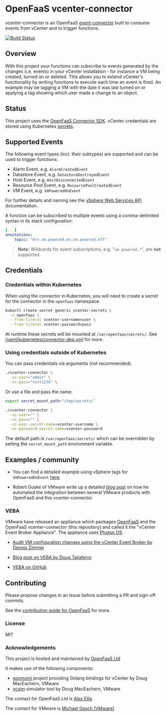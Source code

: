 # OpenFaaS vcenter-connector

vcenter-connector is an OpenFaaS [event-connector](https://docs.openfaas.com/reference/triggers/) built to consume events from vCenter and to trigger functions.

[![Build Status](https://travis-ci.org/openfaas-incubator/vcenter-connector.svg?branch=master)](https://travis-ci.org/openfaas-incubator/vcenter-connector)

## Overview

With this project your functions can subscribe to events generated by the changes (i.e. events) in your vCenter installation - for instance a VM being created, turned on or deleted. This allows you to extend vCenter's functionality by writing functions to execute each time an event is fired. An example may be tagging a VM with the date it was last turned on or applying a tag showing which user made a change to an object. 

## Status

This project uses the [OpenFaaS Connector SDK](https://github.com/openfaas-incubator/connector-sdk). vCenter credentials are stored using Kubernetes [secrets](https://kubernetes.io/docs/concepts/configuration/secret/).

## Supported Events

The following event types (incl. their subtypes) are supported and can be used to trigger functions:

- Alarm Event, e.g. `AlarmCreatedEvent`
- Datastore Event, e.g. `DatastoreDestroyedEvent`
- Host Event, e.g. `HostDisconnectedEvent`
- Resource Pool Event, e.g. `ResourcePoolCreatedEvent`
- VM Event, e.g. `VmPoweredOnEvent`

For further details and naming see the [vSphere Web Services API](https://code.vmware.com/apis/358/vsphere#/doc/vim.event.Event.html) documentation.

A function can be subscribed to multiple events using a comma-delimited syntax in its stack configuration:

```yaml
[...]
annotations:
    topic: "drs.vm.powered.on,vm.powered.off"
```

> **Note:** Wildcards for event subscriptions, e.g. "`vm.powered.*`", are **not** supported.

## Credentials

### Credentials within Kubernetes

When using the connector in Kubernetes, you will need to create a secret for the connector in the `openfaas` namespace.

```sh
kubectl create secret generic vcenter-secrets \
  -n openfaas \
  --from-literal vcenter-username=user \
  --from-literal vcenter-password=pass
```

At runtime these secrets will be mounted at `/var/openfaas/secrets/`. See [/yaml/kubernetes/connector-dep.yml](/yaml/kubernetes/connector-dep.yml) for more.

### Using credentials outside of Kubernetes

You can pass credentials via arguments (not recommended).

```sh
./vcenter-connector \
  -vc-user="admin" \
  -vc-pass="test1234" \
```

Or use a file and pass the name:

```sh
export secret_mount_path="/tmp/secrets/`

./vcenter-connector \
  -vc-user="" \
  -vc-pass="" \
  -vc-user-secret-name=vcenter-username \
  -vc-password-secret-name=vcenter-password
```

The default path is `/var/openfaas/secrets/` which can be overridden by setting the `secret_mount_path` environment variable.

## Examples / community

* You can find a detailed example using vSphere tags for `VmPoweredOnEvent` [here](docs/example.md).

* Robert Guske of VMware write up a detailed [blog post](https://rguske.github.io/post/event-driven-interactions-with-vsphere-using-functions-as-a-service/) on how he automated the integration between several VMware products with OpenFaaS and this vcenter-connector.

### VEBA

VMware have released an appliance which packages [OpenFaaS](https://github.com/openfaas/faas) and the OpenFaaS vcenter-connector (this repository) and called it the "vCenter Event Broker Appliance". The appliance uses [Photon OS](https://vmware.github.io/photon/).

* [Audit VM configuration changes using the vCenter Event Broker by Dennis Zimmer](https://itnext.io/audit-vm-configuration-changes-using-the-vcenter-event-broker-45f9f5ba21f2)

* [Blog post on VEBA by Doug Taliaferro](https://doogleit.github.io/2019/11/automate-host-maintenance-with-the-vcenter-event-broker-appliance/#) 

* [VEBA on GitHub](https://github.com/vmware-samples/vcenter-event-broker-appliance)

## Contributing

Please propose changes in an Issue before submitting a PR and sign-off commits.

See the [contribution guide for OpenFaaS](https://github.com/openfaas/faas/blob/master/CONTRIBUTING.md) for more.

### License

MIT

### Acknowledgements

This project is hosted and maintained by [OpenFaaS Ltd](https://www.openfaas.com/)

It makes use of the following components:

* [govmomi](https://github.com/vmware/govmomi) project providing Golang bindings for vCenter by Doug MacEachern, VMware
* [vcsim](https://github.com/vmware/govmomi/blob/master/vcsim/README.md) simulator tool by Doug MacEachern, VMware

The contact for OpenFaaS Ltd is [Alex Ellis](https://github.com/alexellis)

The contact for VMware is [Michael Gasch (VMware)](https://github.com/embano1)
